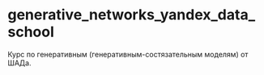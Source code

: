 # generative_networks_yandex_data_school
Курс по генеративным (генеративным-состязательным моделям) от ШАДа.
